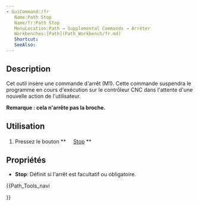 ```yaml
---
- GuiCommand:/fr
   Name:Path Stop
   Name/fr:Path Stop
   MenuLocation:Path → Supplemental Commands → Arrêter
   Workbenches:[Path](Path_Workbench/fr.md)
   Shortcut:
   SeeAlso:
---
```



</div>

## Description

Cet outil insère une commande d\'arrêt (M1). Cette commande suspendra le programme en cours d\'exécution sur le contrôleur CNC dans l\'attente d\'une nouvelle action de l\'utilisateur.

**Remarque : cela n\'arrête pas la broche.**

## Utilisation

1.  Pressez le bouton **<img src="images/Path_Stop.svg" width=16px> [Stop](Path_Stop/fr.md)
**

## Propriétés

-    **Stop**: Définit si l\'arrêt est facultatif ou obligatoire.





{{Path_Tools_navi

}} 
